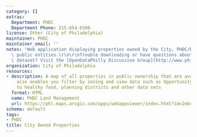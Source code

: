 ```yaml
---
category: []
extras:
  Department: PHDC
  Department Phone: 215-854-6500
license: Other (City of Philadelphia)
maintainer: PHDC
maintainer_email: ''
notes: "Web application displaying properties owned by the City, PHDC/RDA or other\
  \ public entities.\r\n\r\nTrouble downloading or have questions about this City\
  \ dataset? Visit the [OpenDataPhilly Discussion Group](http://www.phila.gov/data/discuss/)"
organization: City of Philadelphia
resources:
- description: A map of all properties in public ownership that are available. It
    also enables you filter by zoning and view data such as Opportunity Zones, access
    to healthy food, planning districts and other data sets
  format: HTML
  name: PHDC Land Management
  url: https://phl.maps.arcgis.com/apps/webappviewer/index.html?id=2eb44decb9464cb79f2132d1c5883674
schema: default
tags:
- PHDC
title: City Owned Properties
---
```

